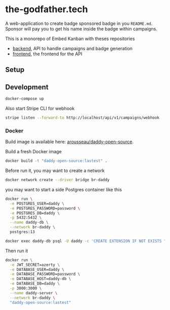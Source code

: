 # the-godfather.tech

A web-application to create badge sponsored badge in you `README.md`. Sponsor will pay you to get his name inside the badge within campaigns.

This is a monorepo of Embed Kanban with theses repositories

- [backend](./backend/README.md), API to handle campaigns and badge generation
- [frontend](./backend/README.md), the frontend for the API

## Setup

## Development

```sh
docker-compose up
```

Also start Stripe CLI for webhook

```sh
stripe listen --forward-to http://localhost/api/v1/campaigns/webhook
```

### Docker

Build image is available here: [arousseau/daddy-open-source](https://hub.docker.com/repository/docker/arousseau/daddy-open-source).

Build a fresh Docker image

```sh
docker build -t "daddy-open-source:lastest" .
```

Before run it, you may want to create a network

```sh
docker network create --driver bridge br-daddy
```

you may want to start a side Postgres container like this

```sh
docker run \
  -e POSTGRES_USER=daddy \
  -e POSTGRES_PASSWORD=password \
  -e POSTGRES_DB=daddy \
  -p 5432:5432 \
  --name daddy-db \
  --network br-daddy \
  postgres:13

docker exec daddy-db psql -U daddy -c 'CREATE EXTENSION IF NOT EXISTS "uuid-ossp"'
```

Then run it

```sh
docker run \
  -e JWT_SECRET=azerty \
  -e DATABASE_USER=daddy \
  -e DATABASE_PASSWORD=password \
  -e DATABASE_HOST=daddy-db \
  -e DATABASE_DB=daddy \
  -p 3000:3000 \
  --name daddy-server \
  --network br-daddy \
  "daddy-open-source:lastest"
```

